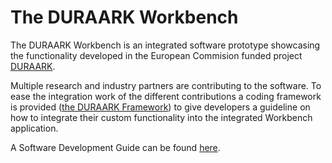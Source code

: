 # The DURAARK Workbench

The DURAARK Workbench is an integrated software prototype showcasing the functionality developed in
the European Commision funded project [DURAARK](http://duraark.eu).

Multiple research and industry partners are contributing to the software. To ease the integration work
of the different contributions a coding framework is provided ([the DURAARK Framework](https://github.com/DURAARK/workbench/tree/master/server/core)) to give developers a
guideline on how to integrate their custom functionality into the integrated Workbench application.

A Software Development Guide can be found [here](https://github.com/DURAARK/workbench/wiki).
